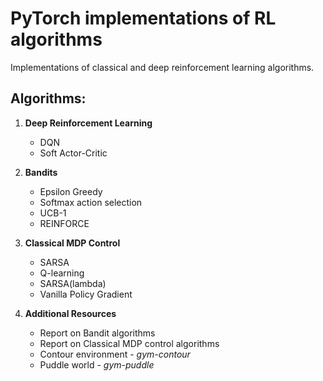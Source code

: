 # PyTorch implementations of RL algorithms
Implementations of classical and deep reinforcement learning algorithms.

## Algorithms:

1. **Deep Reinforcement Learning**
    - DQN
    - Soft Actor-Critic

2. **Bandits**
    - Epsilon Greedy
    - Softmax action selection
    - UCB-1
    - REINFORCE

3. **Classical MDP Control**
    - SARSA
    - Q-learning
    - SARSA(lambda)
    - Vanilla Policy Gradient

4. **Additional Resources**
    - Report on Bandit algorithms
    - Report on Classical MDP control algorithms
    - Contour environment - *gym-contour* 
    - Puddle world - *gym-puddle*
